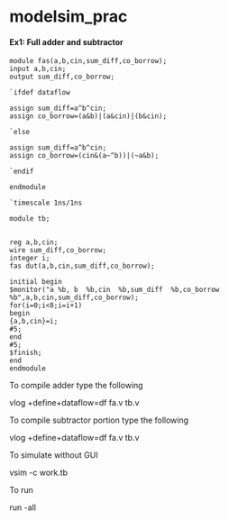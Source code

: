# modelsim_prac

#### Ex1: Full adder and subtractor 

```
module fas(a,b,cin,sum_diff,co_borrow);
input a,b,cin;
output sum_diff,co_borrow;

`ifdef dataflow 

assign sum_diff=a^b^cin;
assign co_borrow=(a&b)|(a&cin)|(b&cin);

`else 

assign sum_diff=a^b^cin;
assign co_borrow=(cin&(a~^b))|(~a&b);

`endif

endmodule

```
```
`timescale 1ns/1ns

module tb;


reg a,b,cin;
wire sum_diff,co_borrow;
integer i;
fas dut(a,b,cin,sum_diff,co_borrow);

initial begin
$monitor("a %b, b  %b,cin  %b,sum_diff  %b,co_borrow  %b",a,b,cin,sum_diff,co_borrow);
for(i=0;i<8;i=i+1)
begin
{a,b,cin}=i;
#5;
end
#5;
$finish;
end
endmodule
```

<p>To compile adder type the following</p>

vlog +define+dataflow=df fa.v tb.v

<p>To compile subtractor portion type the following</p>

vlog +define+dataflow=df fa.v tb.v

<p>To simulate without GUI</p>

vsim -c work.tb

<p> To run</p>

run -all

